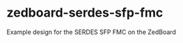 zedboard-serdes-sfp-fmc
=======================

Example design for the SERDES SFP FMC on the ZedBoard
